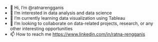 - 👋 Hi, I’m @ratnarengganis
- 👀 I’m interested in data analysis and data science
- 🌱 I’m currently learning data visualization using Tableau
- 💞️ I’m looking to collaborate on data-related projects, research, or any other interesting opportunities
- 📫 How to reach me https://www.linkedin.com/in/ratna-rengganis

<!---
ratnarengganis/ratnarengganis is a ✨ special ✨ repository because its `README.md` (this file) appears on your GitHub profile.
You can click the Preview link to take a look at your changes.
--->
